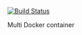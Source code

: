 
[![Build Status](https://travis-ci.org/prabu444/multi-docker.png?branch=devel)](https://travis-ci.org/prabu444/multi-docker)

Multi Docker container
